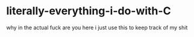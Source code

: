 # literally-everything-i-do-with-C
why in the actual fuck are you here i just use this to keep track of my shit

